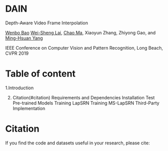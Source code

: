 # DAIN
Depth-Aware Video Frame Interpolation

[Wenbo Bao](https://sites.google.com/view/wenbobao/home)
[Wei-Sheng Lai](http://graduatestudents.ucmerced.edu/wlai24/), 
[Chao Ma](https://sites.google.com/site/chaoma99/),
Xiaoyun Zhang, 
Zhiyong Gao, 
and [Ming-Hsuan Yang](http://faculty.ucmerced.edu/mhyang/)

IEEE Conference on Computer Vision and Pattern Recognition, Long Beach, CVPR 2019

# Table of content
1.Introduction

2. Citation(#citation)
Requirements and Dependencies
Installation
Test Pre-trained Models
Training LapSRN
Training MS-LapSRN
Third-Party Implementation


# Citation
If you find the code and datasets useful in your research, please cite:
